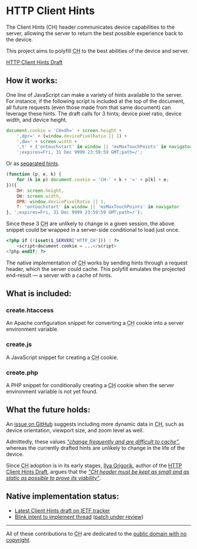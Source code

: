 # HTTP Client Hints

The Client Hints (CH) header communicates device capabilities to the server, allowing the server to return the best possible experience back to the device.

This project aims to polyfill <abbr title="Client Hints">CH</abbr> to the best abilities of the device and server.

[HTTP Client Hints Draft](//github.com/igrigorik/http-client-hints)

## How it works:

One line of JavaScript can make a variety of hints available to the server. For instance, if the following script is included at the top of the document, all future requests (even those made from that same document) can leverage these hints. The draft calls for 3 hints; device pixel ratio, device width, and device height.

```javascript
document.cookie = 'CH=dh=' + screen.height +
	',dpr=' + (window.devicePixelRatio || 1) +
	',dw=' + screen.width +
	',t' + ('ontouchstart' in window || 'msMaxTouchPoints' in navigator) +
	';expires=Fri, 31 Dec 9999 23:59:59 GMT;path=/';
```

Or as [separated hints](https://github.com/igrigorik/http-client-hints/issues/14).

```javascript
(function (p, e, k) {
	for (k in p) document.cookie = 'CH-' + k + '=' + p[k] + e;
})({
	DH: screen.height,
	DW: screen.width,
	DPR: window.devicePixelRatio || 1,
	T: 'ontouchstart' in window || 'msMaxTouchPoints' in navigator
}, ';expires=Fri, 31 Dec 9999 23:59:59 GMT;path=/');
```

Since these 3 <abbr title="Client Hints">CH</abbr> are unlikely to change in a given session, the above snippet could be wrapped in a server-side conditional to load just once.

```php
<?php if (!isset($_SERVER['HTTP_CH'])) : ?>
	<script>document.cookie = ...</script>
<?php endIf; ?>
```

The native implementation of <abbr title="Client Hints">CH</abbr> works by sending hints through a request header, which the server could cache. This polyfill emulates the projected end-result &mdash; a server with a cache of hints.

## What is included:

### create.htaccess

An Apache configuration snippet for converting a <abbr title="Client Hints">CH</abbr> cookie into a server environment variable.

### create.js

A JavaScript snippet for creating a <abbr title="Client Hints">CH</abbr> cookie.

### create.php

A PHP snippet for conditionally creating a <abbr title="Client Hints">CH</abbr> cookie when the server environment variable is not yet found.

## What the future holds:

An [issue on GitHub](//github.com/igrigorik/http-client-hints/issues/3) suggests including more dynamic data in <abbr title="Client Hints">CH</abbr>, such as device orientation, viewport size, and zoom level as well.

Admittedly, these values [*<q>change frequently and are difficult to cache</q>*](//github.com/igrigorik/http-client-hints/issues/3#issuecomment-14573532), whereas the currently drafted hints are unlikely to change in the life of the device.

Since <abbr title="Client Hints">CH</abbr> adoption is in its early stages, [Ilya Grigorik](//twitter.com/igrigorik), author of the [HTTP Client Hints Draft](//github.com/igrigorik/http-client-hints), argues that the [*<q>CH header must be kept as small and as static as possible to prove its viability</q>*](//github.com/igrigorik/http-client-hints/issues/3#issuecomment-14427978).

## Native implementation status:

* [Latest Client Hints draft on IETF tracker](//tools.ietf.org/html/draft-grigorik-http-client-hints)
* [Blink intent to implement thread](//groups.google.com/a/chromium.org/d/msg/blink-dev/c38s7y6dH-Q/bNFczRZj5MsJ) ([patch under review](//codereview.chromium.org/23654014))

---

All of these contributions to <abbr title="Client Hints">CH</abbr> are dedicated to the [public domain with no copyright](//creativecommons.org/publicdomain/zero/1.0/).